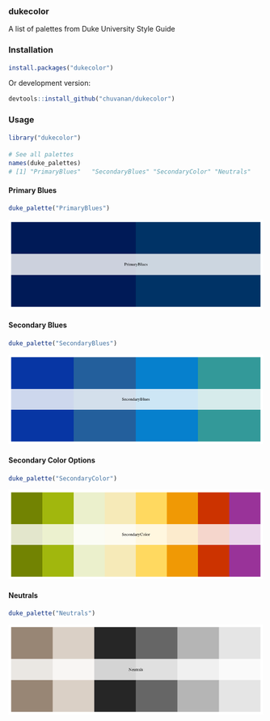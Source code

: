 

### dukecolor

A list of palettes from Duke University Style Guide

### Installation

```r
install.packages("dukecolor")
```

Or development version:

```r
devtools::install_github("chuvanan/dukecolor")
```

### Usage

```r
library("dukecolor")

# See all palettes
names(duke_palettes)
# [1] "PrimaryBlues"   "SecondaryBlues" "SecondaryColor" "Neutrals"
```

#### Primary Blues


```r
duke_palette("PrimaryBlues")
```

![](figures/primary_blues.png)


#### Secondary Blues

```r
duke_palette("SecondaryBlues")
```

![](figures/secondary_blues.png)


#### Secondary Color Options

```r
duke_palette("SecondaryColor")
```

![](figures/secondary_color.png)


#### Neutrals

```r
duke_palette("Neutrals")
```

![](figures/neutrals.png)